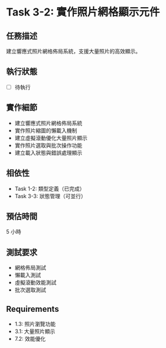 # Task 3-2: 實作照片網格顯示元件

## 任務描述
建立響應式照片網格佈局系統，支援大量照片的高效顯示。

## 執行狀態
- [ ] 待執行

## 實作細節
- 建立響應式照片網格佈局系統
- 實作照片縮圖的懶載入機制
- 建立虛擬滾動優化大量照片顯示
- 實作照片選取與批次操作功能
- 建立載入狀態與錯誤處理顯示

## 相依性
- Task 1-2: 類型定義（已完成）
- Task 3-3: 狀態管理（可並行）

## 預估時間
5 小時

## 測試要求
- 網格佈局測試
- 懶載入測試
- 虛擬滾動效能測試
- 批次選取測試

## Requirements
- 1.3: 照片瀏覽功能
- 3.1: 大量照片顯示
- 7.2: 效能優化